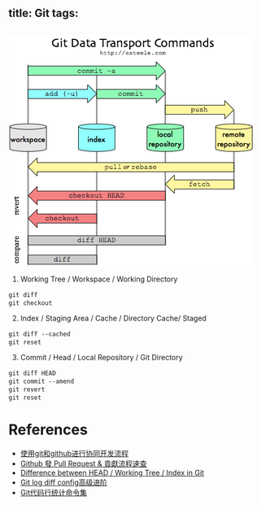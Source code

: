 title: Git
tags:
---

##

![Git-Data-Transport-Commands.png](../images/Git-Data-Transport-Commands.png)

1. Working Tree / Workspace / Working Directory
```
git diff
git checkout
```

2. Index / Staging Area / Cache / Directory Cache/ Staged
```
git diff --cached
git reset
```

3. Commit / Head / Local Repository / Git Directory
```
git diff HEAD
git commit --amend
git revert
git reset
```

# References
- [使用git和github进行协同开发流程](http://livoras.com/post/28)
- [Github 發 Pull Request & 貢獻流程速查](https://gist.github.com/timdream/5968469)
- [Difference between HEAD / Working Tree / Index in Git](http://stackoverflow.com/questions/3689838/difference-between-head-working-tree-index-in-git)
- [Git log diff config高级进阶](https://luolei.org/git-config-advanced/)
- [Git代码行统计命令集](https://segmentfault.com/a/1190000002434755)
